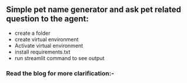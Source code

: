 ## Simple pet name generator and ask pet related question to the agent: 
- create a folder
- create virtual environment
- Activate virtual environment
- install requirements.txt
- run streamlit command to see output

### Read the blog for more clarification:- 
